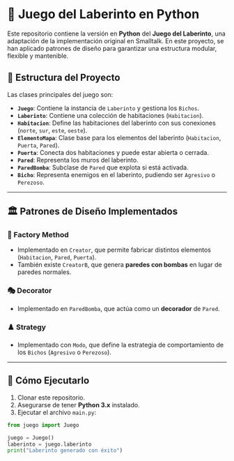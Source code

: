 # 🏰 Juego del Laberinto en Python

Este repositorio contiene la versión en **Python** del **Juego del Laberinto**, una adaptación de la implementación original en Smalltalk. En este proyecto, se han aplicado patrones de diseño para garantizar una estructura modular, flexible y mantenible.

## 📌 Estructura del Proyecto

Las clases principales del juego son:

- **`Juego`**: Contiene la instancia de `Laberinto` y gestiona los `Bichos`.
- **`Laberinto`**: Contiene una colección de habitaciones (`Habitacion`).
- **`Habitacion`**: Define las habitaciones del laberinto con sus conexiones (`norte`, `sur`, `este`, `oeste`).
- **`ElementoMapa`**: Clase base para los elementos del laberinto (`Habitacion`, `Puerta`, `Pared`).
- **`Puerta`**: Conecta dos habitaciones y puede estar abierta o cerrada.
- **`Pared`**: Representa los muros del laberinto.
- **`ParedBomba`**: Subclase de `Pared` que explota si está activada.
- **`Bicho`**: Representa enemigos en el laberinto, pudiendo ser `Agresivo` o `Perezoso`.

---

## 🏛 Patrones de Diseño Implementados

### 🔨 Factory Method
- Implementado en `Creator`, que permite fabricar distintos elementos (`Habitacion`, `Pared`, `Puerta`).
- También existe `CreatorB`, que genera **paredes con bombas** en lugar de paredes normales.

### 🎭 Decorator
- Implementado en `ParedBomba`, que actúa como un **decorador** de `Pared`.

### ♟️ Strategy
- Implementado con `Modo`, que define la estrategia de comportamiento de los `Bichos` (`Agresivo` o `Perezoso`).

---

## 🚀 Cómo Ejecutarlo

1. Clonar este repositorio.
2. Asegurarse de tener **Python 3.x** instalado.
3. Ejecutar el archivo `main.py`:

```python
from juego import Juego

juego = Juego()
laberinto = juego.laberinto
print("Laberinto generado con éxito")

